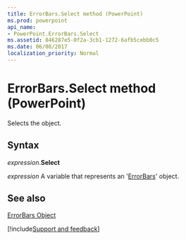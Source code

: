 ```yaml
---
title: ErrorBars.Select method (PowerPoint)
ms.prod: powerpoint
api_name:
- PowerPoint.ErrorBars.Select
ms.assetid: 846287e5-0f2a-3cb1-1272-6afb5cebb0c5
ms.date: 06/08/2017
localization_priority: Normal
---
```



# ErrorBars.Select method (PowerPoint)

Selects the object.


## Syntax

_expression_.**Select**

_expression_ A variable that represents an '[ErrorBars](PowerPoint.ErrorBars.md)' object.


## See also


[ErrorBars Object](PowerPoint.ErrorBars.md)

[!include[Support and feedback](~/includes/feedback-boilerplate.md)]